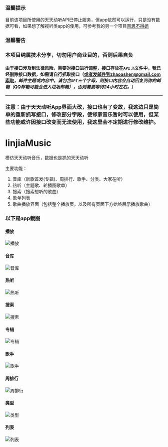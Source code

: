### 温馨提示
目前该项目所使用的天天动听API已停止服务，但app依然可以运行，只是没有数据可看，如果想了解视听类app的使用，可参考我的另一个项目[百思不得姐](https://github.com/ashen-zhao/baisiapp)

### 温馨警告
### 本项目纯属技术分享，切勿用户商业目的，否则后果自负
#### 由于接口涉及到法律风险，需要对接口进行调整，接口存放在`API.h`文件中，我已经删除接口数据，如需请自行抓取接口（或者发邮件到zhaoashen@gmail.com索取，***邮件主题或内容中，请包含`API`三个字母，则接口内容会自动回复到你的邮箱（QQ邮箱可能会进入垃圾邮箱），否则需要等待24小时左右。***）
---
### 注意：由于天天动听App界面大改，接口也有了变故，我这边只是简单的重新抓写接口，修改部分字段，使邻家音乐暂时可以使用，但某些功能或许因接口改变而无法使用，我这里会不定期进行修改维护。
# linjiaMusic
模仿天天动听音乐，数据也是抓的天天动听

主要功能：</br>
1. 音库（新歌首发(专辑)、周排行、歌手、分类、大家在听）</br>
2. 热听（主题歌、轮播图歌单）</br>
3. 搜索（搜索想听的歌曲）</br>
4. 歌单列表</br>
5. 歌曲播放界面（包括整个播放页，以及所有页面下方始终展示播放歌曲）</br>

### 以下是app截图

#### 播放
![播放](https://github.com/Ashen-Zhao/linjiaMusic/blob/master/WeiYueMusic/Resources/screenshots/playing.png)

#### 音库
![音库](https://github.com/Ashen-Zhao/linjiaMusic/blob/master/WeiYueMusic/Resources/screenshots/first.png)

#### 热听
![热听](https://github.com/Ashen-Zhao/linjiaMusic/blob/master/WeiYueMusic/Resources/screenshots/hot.png)

#### 搜索
![搜素](https://github.com/Ashen-Zhao/linjiaMusic/blob/master/WeiYueMusic/Resources/screenshots/search.png)

#### 专辑
![专辑](https://github.com/Ashen-Zhao/linjiaMusic/blob/master/WeiYueMusic/Resources/screenshots/poster.png)

#### 歌手
![歌手](https://github.com/Ashen-Zhao/linjiaMusic/blob/master/WeiYueMusic/Resources/screenshots/singer.png)


#### 周排行
![周排行](https://github.com/Ashen-Zhao/linjiaMusic/blob/master/WeiYueMusic/Resources/screenshots/week.png)

#### 类型
![类型](https://github.com/Ashen-Zhao/linjiaMusic/blob/master/WeiYueMusic/Resources/screenshots/type.png)

#### 列表
![列表](https://github.com/Ashen-Zhao/linjiaMusic/blob/master/WeiYueMusic/Resources/screenshots/lists.png)




